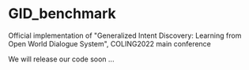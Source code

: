 # GID_benchmark
Official implementation of "Generalized Intent Discovery: Learning from Open World Dialogue System", COLING2022 main conference

We will release our code soon ...
